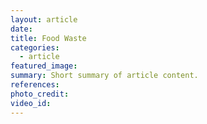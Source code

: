 ```yaml
---
layout: article
date:
title: Food Waste
categories:
  - article
featured_image:
summary: Short summary of article content.
references:
photo_credit:
video_id:
---
```

